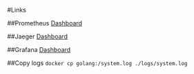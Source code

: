 #Links

##Prometheus
[Dashboard](http://localhost:9090/graph)

##Jaeger
[Dashboard](http://localhost:16686/search)

##Grafana
[Dashboard](http://localhost:3000/)

##Copy logs
`docker cp golang:/system.log ./logs/system.log`
